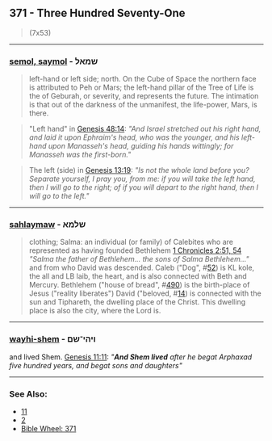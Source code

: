 ## 371 - Three Hundred Seventy-One
> (7x53)

---

### [semol, saymol](/keys/ShMAL) - שמאל
> left-hand or left side; north. On the Cube of Space the northern face is attributed to Peh or Mars; the left-hand pillar of the Tree of Life is the of Geburah, or severity, and represents the future. The intimation is that out of the darkness of the unmanifest, the life-power, Mars, is there.

> "Left hand" in [Genesis 48:14](http://biblehub.com/genesis/48-14.htm): *"And Israel stretched out his right hand, and laid it upon Ephraim's head, who was the younger, and his left-hand upon Manasseh's head, guiding his hands wittingly; for Manasseh was the first-born."*

> The left (side) in [Genesis 13:19](http://biblehub.com/genesis/13-19.htm): *"Is not the whole land before you? Separate yourself, I pray you, from me: if you will take the left hand, then I will go to the right; of if you will depart to the right hand, then I will go to the left."*

---

### [sahlaymaw](/keys/ShLMA) - שלמא
> clothing; Salma: an individual (or family) of Calebites who are represented as having founded Bethlehem [1 Chronicles 2:51, 54](https://www.biblegateway.com/passage/?search=1+Chronicles+2%3A51%2C54&version=AKJV;WLC) *"Salma the father of Bethlehem... the sons of Salma Bethlehem..."* and from who David was descended. Caleb ("Dog", #[52](52)) is KL kole, the all and LB laib, the heart, and is also connected with Beth and Mercury. Bethlehem ("house of bread", #[490](490)) is the birth-place of Jesus ("reality liberates") David ("beloved, #[14](14)) is connected with the sun and Tiphareth, the dwelling place of the Christ. This dwelling place is also the city, where the Lord is.

---

### [wayhi-shem](/keys/VIHI-ShM) - ויהי־שם
and lived Shem. [Genesis 11:11](https://biblehub.com/genesis/11-11.htm): *"**And Shem lived** after he begat Arphaxad five hundred years, and begat sons and daughters"*

---

### See Also:

- [11](11)
- [2](2)
- [Bible Wheel: 371](https://www.biblewheel.com//GR/GR_Database.php?SearchBy_Gematria=371)
